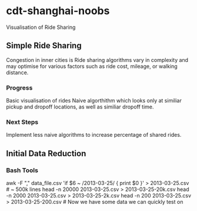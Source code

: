 # cdt-shanghai-noobs
Visualisation of Ride Sharing

## Simple Ride Sharing 

Congestion in inner cities is Ride sharing algorithms vary in complexity and may optimise for various factors such as ride cost, mileage, or walking distance. 


### Progress

Basic visualisation of rides
Naive algorthithm which looks only at similiar pickup and dropoff locations, as well as similiar dropoff time.

### Next Steps

Implement less naive algorithms to increase percentage of shared rides.



## Initial Data Reduction

### Bash Tools

awk -F "," data_file.csv 'if $6 ~ /2013-03-25/ { print $0 }' > 2013-03-25.csv # ~ 500k lines
head -n 20000 2013-03-25.csv > 2013-03-25-20k.csv
head -n 2000 2013-03-25.csv > 2013-03-25-2k.csv 
head -n 200 2013-03-25.csv > 2013-03-25-200.csv # Now we have some data we can quickly test on
